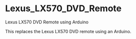 # Lexus_LX570_DVD_Remote
Lexus LX570 DVD Remote using Arduino 

This replaces the Lexus LX570 DVD remote using an Arduino.
